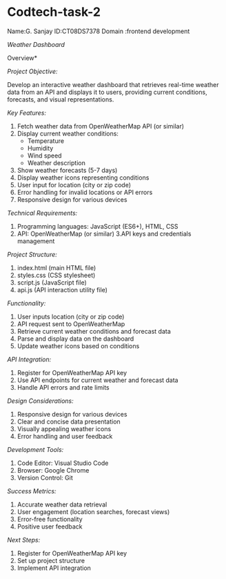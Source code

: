 # Codtech-task-2
Name:G. Sanjay 
ID:CT08DS7378
Domain :frontend development 

*Weather Dashboard* 

 Overview*

*Project Objective:*

Develop an interactive weather dashboard that retrieves real-time weather data from an API and displays it to users, providing current conditions, forecasts, and visual representations.

*Key Features:*

1. Fetch weather data from OpenWeatherMap API (or similar)
2. Display current weather conditions:
    - Temperature
    - Humidity
    - Wind speed
    - Weather description
3. Show weather forecasts (5-7 days)
4. Display weather icons representing conditions
5. User input for location (city or zip code)
6. Error handling for invalid locations or API errors
7. Responsive design for various devices

*Technical Requirements:*

1. Programming languages: JavaScript (ES6+), HTML, CSS
2. API: OpenWeatherMap (or similar)
    3.API keys and credentials management

*Project Structure:*

1. index.html (main HTML file)
2. styles.css (CSS stylesheet)
3. script.js (JavaScript file)
4. api.js (API interaction utility file)

*Functionality:*

1. User inputs location (city or zip code)
2. API request sent to OpenWeatherMap
3. Retrieve current weather conditions and forecast data
4. Parse and display data on the dashboard
5. Update weather icons based on conditions

*API Integration:*

1. Register for OpenWeatherMap API key
2. Use API endpoints for current weather and forecast data
3. Handle API errors and rate limits

*Design Considerations:*

1. Responsive design for various devices
2. Clear and concise data presentation
3. Visually appealing weather icons
4. Error handling and user feedback

*Development Tools:*

1. Code Editor: Visual Studio Code
2. Browser: Google Chrome
3. Version Control: Git 

*Success Metrics:*

1. Accurate weather data retrieval
2. User engagement (location searches, forecast views)
3. Error-free functionality
4. Positive user feedback

*Next Steps:*

1. Register for OpenWeatherMap API key
2. Set up project structure
3. Implement API integration
